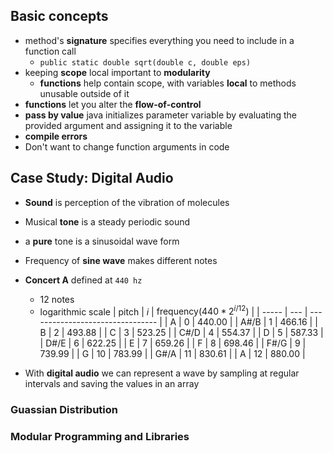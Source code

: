 ## Basic concepts
-  method's **signature** specifies everything you need to include in a function call
	- `public static double sqrt(double c, double eps)`
- keeping **scope** local important to **modularity**
	- **functions** help contain scope, with variables **local** to methods unusable outside of it
- **functions** let you alter the **flow-of-control**
- **pass by value** java initializes parameter variable by evaluating the provided argument and assigning it to the variable
- **compile errors**
- Don't want to change function arguments in code

## Case Study: Digital Audio
- **Sound** is perception of the vibration of molecules
- Musical **tone** is a steady periodic sound
- a **pure** tone is a sinusoidal wave form
- Frequency of **sine wave** makes different notes
- **Concert A** defined at `440 hz`
	- 12 notes
	- logarithmic scale
| pitch | $i$ | $\text{frequency}(440*2^{i/12})$ |
| ----- | --- | -------------------------------- |
| A     | 0   | 440.00                           |
| A#/B  | 1   | 466.16                           |
| B     | 2   | 493.88                           |
| C     | 3   | 523.25                           |
| C#/D  | 4   | 554.37                           |
| D     | 5   | 587.33                           |
| D#/E  | 6   | 622.25                           |
| E     | 7   | 659.26                           |
| F     | 8   | 698.46                           |
| F#/G  | 9   | 739.99                           |
| G     | 10  | 783.99                           |
| G#/A  | 11  | 830.61                           |
| A     | 12  | 880.00                           |

- With **digital audio** we can represent a wave by sampling at regular intervals and saving the values in an array

### Guassian Distribution

### Modular Programming and Libraries
